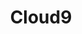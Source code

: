 ---
title: Cloud9
crosslinks:
- leagueoflegends
- lol
- TeamSolomid
- LoLeventVoDs
- REEEEEEEEEE
- place
- Competitiveoverwatch
- osugame
- aww
- lul
- CSeventVODs
- ShadowBan
- livven
- Music
- CLG
- flyquest
- RocketLeague
- NBA2KDesign
- ComedyCemetery
- learnprogramming
---